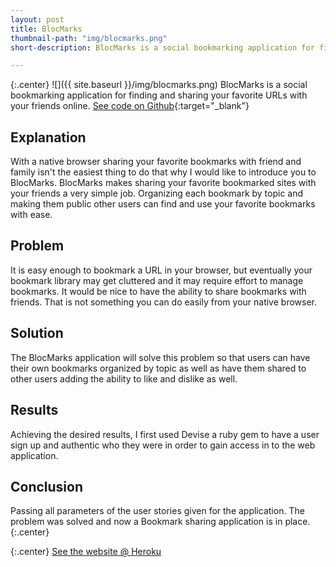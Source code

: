 ```yaml
---
layout: post
title: BlocMarks
thumbnail-path: "img/blocmarks.png"
short-description: BlocMarks is a social bookmarking application for finding and sharing your favorite URLs with your friends online.

---
```


{:.center}
![]({{ site.baseurl }}/img/blocmarks.png)
BlocMarks is a social bookmarking application for finding and sharing your favorite URLs with your friends online.  [See code on Github](https://github.com/mikeMedis/blocmarks){:target="_blank"}

## Explanation

With a native browser sharing your favorite bookmarks with friend and family isn't the easiest thing to do that why I would like to introduce you to BlocMarks. BlocMarks makes sharing your favorite bookmarked sites with your friends a very simple job. Organizing each bookmark by topic and making them public other users can find and use your favorite bookmarks with ease.

## Problem

It is easy enough to bookmark a URL in your browser, but eventually your bookmark library may get cluttered and it may require effort to manage bookmarks. It would be nice to have the ability to share bookmarks with friends. That is not something you can do easily from your native browser.

## Solution

The BlocMarks application will solve this problem so that users can have their own bookmarks organized by topic as well as have them shared to other users adding the ability to like and dislike as well.

## Results

Achieving the desired results, I first used Devise a ruby gem to have a user sign up and authentic who they were in order to gain access in to the web application.

## Conclusion

Passing all parameters of the user stories given for the application. The problem was solved and now a Bookmark sharing application is in place.
{:.center}

{:.center}
[See the website @ Heroku](https://git.heroku.com/serene-retreat-9412.git)
